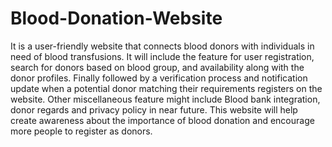 # Blood-Donation-Website
It is a user-friendly website that connects blood donors with individuals in need of blood transfusions.
It will include the feature for user registration, search for donors based on blood group, and availability along with the donor profiles.
Finally followed by a verification process and notification update when a potential donor matching their requirements registers on the website.
Other miscellaneous feature might include Blood bank integration, donor regards and privacy policy in near future. 
This website will help create awareness about the importance of blood donation and encourage more people to register as donors.

